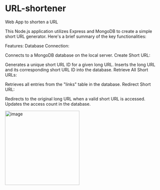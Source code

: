 # URL-shortener
Web App to shorten a URL

This Node.js application utilizes Express and MongoDB to create a simple short URL generator. Here's a brief summary of the key functionalities:

Features:
Database Connection:

Connects to a MongoDB database on the local server.
Create Short URL:

Generates a unique short URL ID for a given long URL.
Inserts the long URL and its corresponding short URL ID into the database.
Retrieve All Short URLs:

Retrieves all entries from the "links" table in the database.
Redirect Short URL:

Redirects to the original long URL when a valid short URL is accessed.
Updates the access count in the database.

<img width="245" alt="image" src="https://github.com/AshStark473/URL-shortener/assets/108432858/0a29754f-44fc-4d03-a19d-c9428d62862c">

